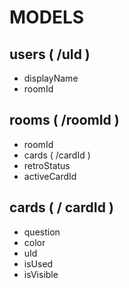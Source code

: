# MODELS

## users ( /uId )

- displayName
- roomId

## rooms ( /roomId )

- roomId
- cards ( /cardId )
- retroStatus
- activeCardId

## cards ( / cardId )

- question
- color
- uId
- isUsed
- isVisible
